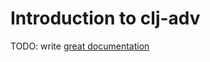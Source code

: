 # Introduction to clj-adv

TODO: write [great documentation](http://jacobian.org/writing/great-documentation/what-to-write/)
